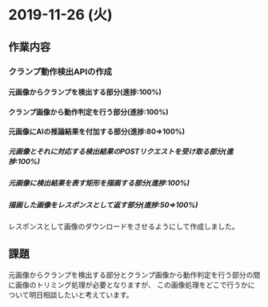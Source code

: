# 2019-11-26 (火)

## 作業内容

### クランプ動作検出APIの作成

#### 元画像からクランプを検出する部分(進捗:100%)

#### クランプ画像から動作判定を行う部分(進捗:100%)

#### 元画像にAIの推論結果を付加する部分(進捗:80=>100%)

##### 元画像とそれに対応する検出結果のPOSTリクエストを受け取る部分(進捗:100%)

##### 元画像に検出結果を表す矩形を描画する部分(進捗:100%)

##### 描画した画像をレスポンスとして返す部分(進捗:50=>100%)

レスポンスとして画像のダウンロードをさせるようにして作成しました。

<!-- #### 画像切り出しAPIの作成(進捗:0=>100%)

入力を元画像ファイルと矩形のデータの入ったJSONとし、
切り出し後の画像が入ったZIPファイルを出力するAPIことで、クランプの検出とクランプの動作判定の橋渡しを行うAPIを作成しました -->

## 課題

元画像からクランプを検出する部分とクランプ画像から動作判定を行う部分の間に画像のトリミング処理が必要となりますが、
この画像処理をどこで行うかについて明日相談したいと考えています。
